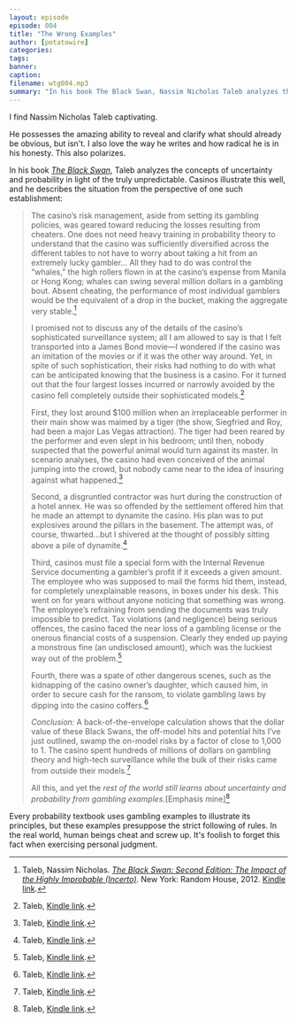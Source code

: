 ```yaml
---
layout: episode
episode: 004
title: "The Wrong Examples"
author: [potatowire]
categories:
tags:
banner:
caption:
filename: wtg004.mp3
summary: "In his book The Black Swan, Nassim Nicholas Taleb analyzes the concepts of uncertainty and probability in light of the truly unpredictable."
---
```


I find Nassim Nicholas Taleb captivating.

He possesses the amazing ability to reveal and clarify what should already be obvious, but isn't. I also love the way he writes and how radical he is in his honesty. This also polarizes.

In his book [*The Black Swan*][1], Taleb analyzes the concepts of uncertainty and probability in light of the truly unpredictable. Casinos illustrate this well, and he describes the situation from the perspective of one such establishment:

> The casino’s risk management, aside from setting its gambling policies, was geared toward reducing the losses resulting from cheaters. One does not need heavy training in probability theory to understand that the casino was sufficiently diversified across the different tables to not have to worry about taking a hit from an extremely lucky gambler... All they had to do was control the “whales,” the high rollers flown in at the casino’s expense from Manila or Hong Kong; whales can swing several million dollars in a gambling bout. Absent cheating, the performance of most individual gamblers would be the equivalent of a drop in the bucket, making the aggregate very stable.[^1]
>
> I promised not to discuss any of the details of the casino’s sophisticated surveillance system; all I am allowed to say is that I felt transported into a James Bond movie—I wondered if the casino was an imitation of the movies or if it was the other way around. Yet, in spite of such sophistication, their risks had nothing to do with what can be anticipated knowing that the business is a casino. For it turned out that the four largest losses incurred or narrowly avoided by the casino fell completely outside their sophisticated models.[^2]
>
> First, they lost around $100 million when an irreplaceable performer in their main show was maimed by a tiger (the show, Siegfried and Roy, had been a major Las Vegas attraction). The tiger had been reared by the performer and even slept in his bedroom; until then, nobody suspected that the powerful animal would turn against its master. In scenario analyses, the casino had even conceived of the animal jumping into the crowd, but nobody came near to the idea of insuring against what happened.[^3]
>
> Second, a disgruntled contractor was hurt during the construction of a hotel annex. He was so offended by the settlement offered him that he made an attempt to dynamite the casino. His plan was to put explosives around the pillars in the basement. The attempt was, of course, thwarted...but I shivered at the thought of possibly sitting above a pile of dynamite.[^4]
>
> Third, casinos must file a special form with the Internal Revenue Service documenting a gambler’s profit if it exceeds a given amount. The employee who was supposed to mail the forms hid them, instead, for completely unexplainable reasons, in boxes under his desk. This went on for years without anyone noticing that something was wrong. The employee’s refraining from sending the documents was truly impossible to predict. Tax violations (and negligence) being serious offences, the casino faced the near loss of a gambling license or the onerous financial costs of a suspension. Clearly they ended up paying a monstrous fine (an undisclosed amount), which was the luckiest way out of the problem.[^5]
>
> Fourth, there was a spate of other dangerous scenes, such as the kidnapping of the casino owner’s daughter, which caused him, in order to secure cash for the ransom, to violate gambling laws by dipping into the casino coffers.[^6]
>
> _Conclusion:_ A back-of-the-envelope calculation shows that the dollar value of these Black Swans, the off-model hits and potential hits I’ve just outlined, swamp the on-model risks by a factor of close to 1,000 to 1. The casino spent hundreds of millions of dollars on gambling theory and high-tech surveillance while the bulk of their risks came from outside their models.[^7]
>
> All this, and yet the _rest of the world still learns about uncertainty and probability from gambling examples._[Emphasis mine][^8]

Every probability textbook uses gambling examples to illustrate its principles, but these examples presuppose the strict following of rules. In the real world, human beings cheat and screw up. It's foolish to forget this fact when exercising personal judgment.

[^1]:	Taleb, Nassim Nicholas. [*The Black Swan: Second Edition: The Impact of the Highly Improbable (Incerto)*][2]. New York: Random House, 2012. [Kindle link][3].

[^2]:	Taleb, [Kindle link][4].

[^3]:	Taleb, [Kindle link][5].

[^4]:	Taleb, [Kindle link][6].

[^5]:	Taleb, [Kindle link][7].

[^6]:	Taleb, [Kindle link][8].

[^7]:	Taleb, [Kindle link][9].

[^8]:	Taleb, [Kindle link][10].

[1]:	https://www.amazon.com/dp/B00139XTG4/?tag=potatowire-20
[2]:	https://www.amazon.com/dp/B00139XTG4/?tag=potatowire-20
[3]:	http://a.co/4IVuo0n
[4]:	http://a.co/71P21rK
[5]:	http://a.co/9jlLWfJ
[6]:	http://a.co/ctGE1x2
[7]:	http://a.co/hYTXsbg
[8]:	http://a.co/0jpVfkP
[9]:	http://a.co/amuWWcY
[10]:	http://a.co/fqsHgxz
